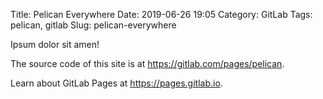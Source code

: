 Title: Pelican Everywhere
Date: 2019-06-26 19:05
Category: GitLab
Tags: pelican, gitlab
Slug: pelican-everywhere

Ipsum dolor sit amen!

The source code of this site is at <https://gitlab.com/pages/pelican>.

Learn about GitLab Pages at <https://pages.gitlab.io>.
